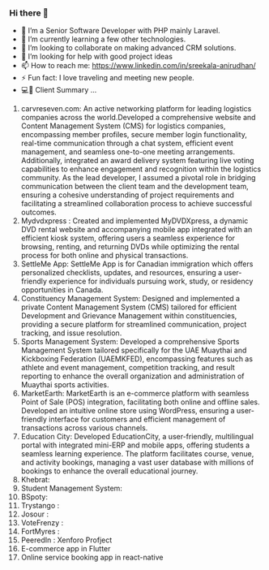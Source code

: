 ### Hi there 👋

- 🔭 I’m a Senior Software Developer with PHP mainly Laravel.
- 🌱 I’m currently learning a few other technologies.
- 👯 I’m looking to collaborate on making advanced CRM solutions.
- 🤔 I’m looking for help with good project ideas
- 📫 How to reach me: https://www.linkedin.com/in/sreekala-anirudhan/
-  ⚡ Fun fact: I love traveling and meeting new people.
- 💻💬 Client Summary ...
1. carvreseven.com: An active networking platform for leading logistics companies across the world.Developed a comprehensive website and Content Management System (CMS) for logistics     companies, encompassing member profiles, secure member login functionality, real-time communication through a chat system, efficient event management, and seamless one-to-one meeting arrangements. Additionally, integrated an award delivery system featuring live voting capabilities to enhance engagement and recognition within the logistics community.
   As the lead developer, I assumed a pivotal role in bridging communication between the client team and the development team, ensuring a cohesive understanding of project requirements and facilitating a streamlined collaboration process to achieve successful outcomes.
2. Mydvdxpress : Created and implemented MyDVDXpress, a dynamic DVD rental website and accompanying mobile app integrated with an efficient kiosk system, offering users a seamless experience for browsing, renting, and returning DVDs while optimizing the rental process for both online and physical transactions.
3. SettleMe App: SettleMe App is for  Canadian immigration which  offers personalized checklists, updates, and resources, ensuring a user-friendly experience for individuals pursuing work, study, or residency opportunities in Canada.
4. Constituency Management System: Designed and implemented a private Content Management System (CMS) tailored for efficient Development and Grievance Management within constituencies, providing a secure platform for streamlined communication, project tracking, and issue resolution.
5. Sports Management System: Developed a comprehensive Sports Management System tailored specifically for the UAE Muaythai and Kickboxing Federation (UAEMKFED), encompassing features such as athlete and event management, competition tracking, and result reporting to enhance the overall organization and administration of Muaythai sports activities.
6. MarketEarth: MarketEarth is an e-commerce platform with seamless Point of Sale (POS) integration, facilitating both online and offline sales. Developed an intuitive online store using WordPress, ensuring a user-friendly interface for customers and efficient management of transactions across various channels.
7. Education City: Developed EducationCity, a user-friendly, multilingual portal with integrated mini-ERP and mobile apps, offering students a seamless learning experience. The platform facilitates course, venue, and activity bookings, managing a vast user database with millions of bookings to enhance the overall educational journey.
8. Khebrat:
9. Student Management System:
10. BSpoty:
11. Trystango :
12. Josour :
13. VoteFrenzy :
14. FortMyres :
15. PeeredIn : Xenforo Profject
16. E-commerce app in Flutter
17. Online service booking app in react-native
<!-- - 😄 Pronouns: ... --!>

